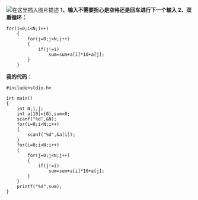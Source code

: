 ﻿![在这里插入图片描述](https://img-blog.csdnimg.cn/20190819135131889.png?x-oss-process=image/watermark,type_ZmFuZ3poZW5naGVpdGk,shadow_10,text_aHR0cHM6Ly9ibG9nLmNzZG4ubmV0L3dlaXhpbl80MzY5MjUwNA==,size_16,color_FFFFFF,t_70)
**1、输入不需要担心是空格还是回车进行下一个输入
2、双重循环：**

```
for(i=0;i<N;i++)
    {
        for(j=0;j<N;j++)
        {
            if(j!=i)
                sum=sum+a[i]*10+a[j];
        }
    }
```

**我的代码：**

```
#include<stdio.h>

int main()
{
	int N,i,j;
	int a[10]={0},sum=0;
	scanf("%d",&N);
    for(i=0;i<N;i++)
	{
        scanf("%d",&a[i]);
	}
    for(i=0;i<N;i++)
    {
        for(j=0;j<N;j++)
        {
            if(j!=i)
                sum=sum+a[i]*10+a[j];
        }
    }
    printf("%d",sum);
}
```


